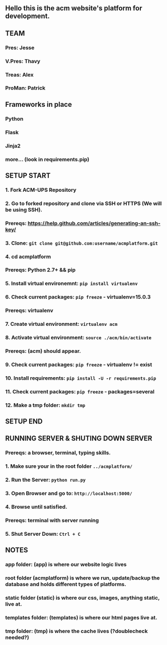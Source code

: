 ## Hello this is the acm website's platform for development.

## TEAM
### Pres: Jesse
### V.Pres: Thavy
### Treas: Alex
### ProMan: Patrick

## Frameworks in place
### Python 
### Flask
### Jinja2
### more... (look in requirements.pip)

## SETUP START
### 1. Fork ACM-UPS Repository
### 2. Go to forked repository and clone via SSH or HTTPS (We will be using SSH).
### Prereqs: https://help.github.com/articles/generating-an-ssh-key/
### 3. Clone: `git clone git@github.com:username/acmplatform.git`
### 4. cd acmplatform
### Prereqs: Python 2.7+ && pip 
### 5. Install virtual environemnt: `pip install virtualenv`
### 6. Check current packages: `pip freeze` - virtualenv=15.0.3
### Prereqs: virtualenv
### 7. Create virtual environment: `virtualenv acm`
### 8. Activate virtual environment: `source ./acm/bin/activate`
### Prereqs: (acm) should appear.
### 9. Check current packages: `pip freeze` - virtualenv != exist
### 10. Install requirements: `pip install -U -r requirements.pip`
### 11. Check current packages: `pip freeze` - packages=several
### 12. Make a tmp folder: `mkdir tmp`
## SETUP END

## RUNNING SERVER & SHUTING DOWN SERVER
### Prereqs: a browser, terminal, typing skills.
### 1. Make sure your in the root folder `../acmplatform/`
### 2. Run the Server: `python run.py`
### 3. Open Browser and go to: `http://localhost:5000/`
### 4. Browse until satisfied. 
### Prereqs: terminal with server running
### 5. Shut Server Down: `Ctrl + C`

## NOTES 
### app folder: (app) is where our website logic lives
### root folder (acmplatform) is where we run, update/backup the database and holds different types of platforms. 
### static folder (static) is where our css, images, anything static, live at.
### templates folder: (templates) is where our html pages live at.
### tmp folder: (tmp) is where the cache lives (?doublecheck needed?) 

